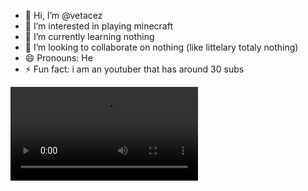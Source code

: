 - 👋 Hi, I’m @vetacez
- 👀 I’m interested in playing minecraft
- 🌱 I’m currently learning nothing
- 💞️ I’m looking to collaborate on nothing (like littelary totaly nothing)
- 😄 Pronouns: He
- ⚡ Fun fact: i am an youtuber that has around 30 subs

<!---
vetacez/vetacez is a ✨ special ✨ repository because its `README.md` (this file) appears on your GitHub profile.
You can click the Preview link to take a look at your changes.
--->

![scr intro.mp4](<https://media-hosting.imagekit.io//c002485baff3407d/scr%20intro.mp4?Expires=1835466643&Key-Pair-Id=K2ZIVPTIP2VGHC&Signature=x6un2sCjrZ~ArsmlMpWsWfnxGzqfKOF~PvnwDUhlzGfX2hsSIRHmWgcnsw6ELKoScCZr0Gbqb1gZvuxaJSKUdMK6h~1mJezfRWYh7zPVHH3xOx45zXtHemzlE6Z67hIydWcQcG3AI3ToDIDa8SfdvAm43PgaM-IuE9WEd7s2ynWbOM1GdNZS~Z1ncc2cxTmhQ3k~xi8DAHhsS4r7MOZha72OGuZSCX7MUZE6rl3aXrmZvRGA8MKLZgOOsODeIIhcR1b6NIOPGRMtBbBoIVeFiDzmiNqrARc3RUtTEp89wyyBHGaZtwM2Ita0RqcGgqI1Pu4qklBJ6Lqzf9P0zs0YFA__>)
